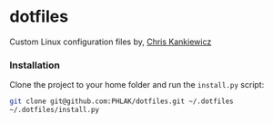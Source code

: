 dotfiles
========
Custom Linux configuration files by, [Chris Kankiewicz](http://www.ChrisKankiewicz.com)


### Installation

Clone the project to your home folder and run the `install.py` script:

```bash
git clone git@github.com:PHLAK/dotfiles.git ~/.dotfiles
~/.dotfiles/install.py
```
